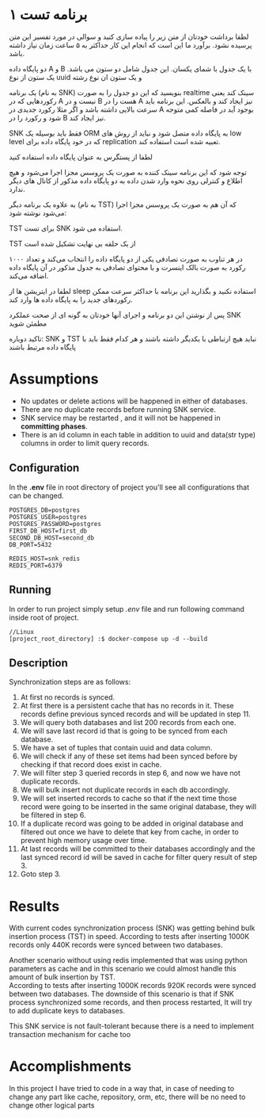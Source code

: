 # برنامه تست ۱

لطفا برداشت خودتان از متن زیر را پیاده سازی کنید و سوالی در مورد تفسیر این متن پرسیده نشود. برآورد ما این است که انجام این کار حداکثر به ۵ ساعت زمان نیاز داشته باشد.



دو پایگاه داده A و B با یک جدول با شمای یکسان. این جدول شامل دو ستون می باشد. یک ستون از نوع uuid و یک ستون ان نوع رشته

یک برنامه (به نام SNK) بنویسید که این دو جدول را به صورت realtime سینک کند یعنی رکوردهایی که در A نیست و در B هست را در A نیز ایجاد کند و بالعکس. این برنامه باید سرعت بالایی داشته باشد و اگر مثلا رکورد جدیدی در A بوجود آید در فاصله کمی متوجه شود و رکورد را در B نیز ایجاد کند.

SNK فقط باید بوسیله یک ORM به پایگاه داده متصل شود و نباید از روش های low level که در خود پایگاه داده برای replication تعبیه شده است استفاده کند.

لطفا از پستگرس به عنوان پایگاه داده استفاده کنید

توجه شود که این برنامه سینک کننده به صورت یک پروسس مجزا اجرا می‌شود و هیچ اطلاع و کنترلی روی نحوه وارد شدن داده به دو پایگاه داده مذکور  از کانال های دیگر ندارد.



به علاوه یک برنامه دیگر (به نام TST) که آن هم به صورت یک پروسس مجزا اجرا می‌شود نوشته شود:

TST برای تست  SNK استفاده می شود.

TST از یک حلقه بی نهایت تشکیل شده است

در هر تناوب به صورت تصادفی یکی از دو پایگاه داده را انتخاب می‌کند و تعداد ۱۰۰۰ رکورد به صورت بالک اینسرت و با محتوای تصادفی به جدول مذکور در  آن پایگاه داده اضافه می‌کند.

لطفا در ایتریشن ها از sleep استفاده نکنید و بگذارید این برنامه با حداکثر سرعت  ممکن رکوردهای جدید را به پایگاه داده ها وارد کند.



پس از نوشتن این دو برنامه و اجرای آنها خودتان به گونه ای از صحت عملکرد SNK مطمئن شوید

تاکید دوباره: SNK و TST نباید هیچ ارتباطی با یکدیگر داشته باشند و هر کدام فقط باید با پایگاه داده مرتبط باشند

# Assumptions

* No updates or delete actions will be happened in either of databases.
* There are no duplicate records before running SNK service.
* SNK service may be restarted , and it will not be happened in **committing phases**.
* There is an id column in each table in addition to uuid and data(str type) columns in order to limit query records.

## Configuration
In the **.env** file in root directory of project you'll see all configurations that can be changed.
```
POSTGRES_DB=postgres
POSTGRES_USER=postgres
POSTGRES_PASSWORD=postgres
FIRST_DB_HOST=first_db
SECOND_DB_HOST=second_db
DB_PORT=5432

REDIS_HOST=snk_redis
REDIS_PORT=6379

```

## Running
In order to run project simply setup *.env* file and run following command inside root of project.

    //Linux
    [project_root_directory] :$ docker-compose up -d --build

## Description
Synchronization steps are as follows:

1. At first no records is synced.
2. At first there is a persistent cache that has no records in it. These records define previous synced records and will be updated in step 11.
3. We will query both databases and list 200 records from each one.
4. We will save last record id that is going to be synced from each database.
5. We have a set of tuples that contain uuid and data column.
6. We will check if any of these set items had been synced before by checking if that record does exist in cache.
7. We will filter step 3 queried records in step 6, and now we have not duplicate records.
8. We will bulk insert not duplicate records in each db accordingly.
9. We will set inserted records to cache so that if the next time those record were going to be inserted in the same original database, they will be filtered in step 6.
10. If a duplicate record was going to be added in original database and filtered out once we have to delete that key from cache, in order to prevent high memory usage over time.
11. At last records will be committed to their databases accordingly and the last synced record id will be saved in cache for filter query result of step 3.
12. Goto step 3.

# Results
With current codes synchronization process (SNK) was getting behind bulk insertion process (TST) in speed.
According to tests after inserting 1000K records only 440K records were synced between two databases.

Another scenario without using redis implemented that was using python parameters as cache and in this scenario we 
could almost handle this amount of bulk insertion by TST.\
According to tests after inserting 1000K records 920K records were synced between two databases. The downside of this scenario is that if SNK process synchronized some records, and then process restarted, It will try to add duplicate keys to databases.

This SNK service is not fault-tolerant because there is a need to implement transaction mechanism for cache too

# Accomplishments
In this project I have tried to code in a way that, in case of needing to change any part like cache, repository, orm, etc, 
there will be no need to change other logical parts
